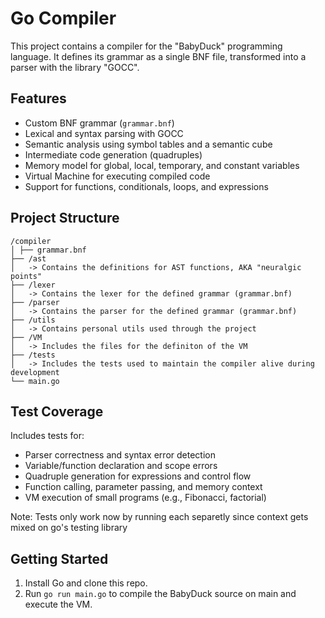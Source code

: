 # Go Compiler

This project contains a compiler for the "BabyDuck" programming language. It defines its grammar as a single BNF file, transformed into a parser with the library "GOCC".

## Features

- Custom BNF grammar (`grammar.bnf`)
- Lexical and syntax parsing with GOCC
- Semantic analysis using symbol tables and a semantic cube
- Intermediate code generation (quadruples)
- Memory model for global, local, temporary, and constant variables
- Virtual Machine for executing compiled code
- Support for functions, conditionals, loops, and expressions

## Project Structure

```
/compiler
│ ├── grammar.bnf
├── /ast
│   -> Contains the definitions for AST functions, AKA "neuralgic points"
├── /lexer
│   -> Contains the lexer for the defined grammar (grammar.bnf)
├── /parser
│   -> Contains the parser for the defined grammar (grammar.bnf)
├── /utils
│   -> Contains personal utils used through the project
├── /VM
│   -> Includes the files for the definiton of the VM
├── /tests
│   -> Includes the tests used to maintain the compiler alive during development
└── main.go
```

## Test Coverage

Includes tests for:

- Parser correctness and syntax error detection
- Variable/function declaration and scope errors
- Quadruple generation for expressions and control flow
- Function calling, parameter passing, and memory context
- VM execution of small programs (e.g., Fibonacci, factorial)

Note: Tests only work now by running each separetly since context gets mixed on go's testing library

## Getting Started

1. Install Go and clone this repo.
2. Run `go run main.go` to compile the BabyDuck source on main and execute the VM.
